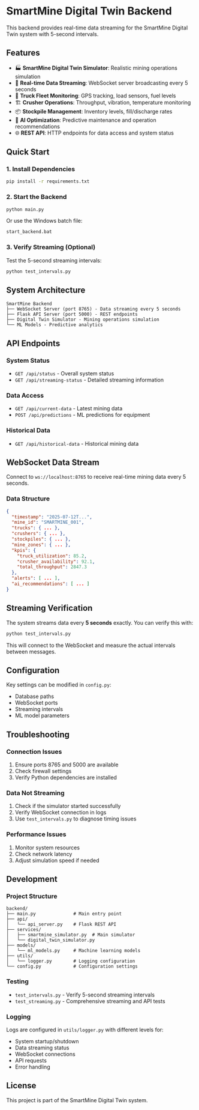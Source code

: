 # SmartMine Digital Twin Backend

This backend provides real-time data streaming for the SmartMine Digital Twin system with 5-second intervals.

## Features

- 🏭 **SmartMine Digital Twin Simulator**: Realistic mining operations simulation
- 📡 **Real-time Data Streaming**: WebSocket server broadcasting every 5 seconds
- 🚛 **Truck Fleet Monitoring**: GPS tracking, load sensors, fuel levels
- 🏗️ **Crusher Operations**: Throughput, vibration, temperature monitoring
- 📦 **Stockpile Management**: Inventory levels, fill/discharge rates
- 🤖 **AI Optimization**: Predictive maintenance and operation recommendations
- 🌐 **REST API**: HTTP endpoints for data access and system status

## Quick Start

### 1. Install Dependencies
```bash
pip install -r requirements.txt
```

### 2. Start the Backend
```bash
python main.py
```

Or use the Windows batch file:
```bash
start_backend.bat
```

### 3. Verify Streaming (Optional)
Test the 5-second streaming intervals:
```bash
python test_intervals.py
```

## System Architecture

```
SmartMine Backend
├── WebSocket Server (port 8765) - Data streaming every 5 seconds
├── Flask API Server (port 5000) - REST endpoints
├── Digital Twin Simulator - Mining operations simulation
└── ML Models - Predictive analytics
```

## API Endpoints

### System Status
- `GET /api/status` - Overall system status
- `GET /api/streaming-status` - Detailed streaming information

### Data Access
- `GET /api/current-data` - Latest mining data
- `POST /api/predictions` - ML predictions for equipment

### Historical Data
- `GET /api/historical-data` - Historical mining data

## WebSocket Data Stream

Connect to `ws://localhost:8765` to receive real-time mining data every 5 seconds.

### Data Structure
```json
{
  "timestamp": "2025-07-12T...",
  "mine_id": "SMARTMINE_001",
  "trucks": { ... },
  "crushers": { ... },
  "stockpiles": { ... },
  "mine_zones": { ... },
  "kpis": {
    "truck_utilization": 85.2,
    "crusher_availability": 92.1,
    "total_throughput": 2847.3
  },
  "alerts": [ ... ],
  "ai_recommendations": [ ... ]
}
```

## Streaming Verification

The system streams data every **5 seconds** exactly. You can verify this with:

```bash
python test_intervals.py
```

This will connect to the WebSocket and measure the actual intervals between messages.

## Configuration

Key settings can be modified in `config.py`:
- Database paths
- WebSocket ports
- Streaming intervals
- ML model parameters

## Troubleshooting

### Connection Issues
1. Ensure ports 8765 and 5000 are available
2. Check firewall settings
3. Verify Python dependencies are installed

### Data Not Streaming
1. Check if the simulator started successfully
2. Verify WebSocket connection in logs
3. Use `test_intervals.py` to diagnose timing issues

### Performance Issues
1. Monitor system resources
2. Check network latency
3. Adjust simulation speed if needed

## Development

### Project Structure
```
backend/
├── main.py              # Main entry point
├── api/
│   └── api_server.py    # Flask REST API
├── services/
│   ├── smartmine_simulator.py  # Main simulator
│   └── digital_twin_simulator.py
├── models/
│   └── ml_models.py     # Machine learning models
├── utils/
│   └── logger.py        # Logging configuration
└── config.py            # Configuration settings
```

### Testing
- `test_intervals.py` - Verify 5-second streaming intervals
- `test_streaming.py` - Comprehensive streaming and API tests

### Logging
Logs are configured in `utils/logger.py` with different levels for:
- System startup/shutdown
- Data streaming status
- WebSocket connections
- API requests
- Error handling

## License

This project is part of the SmartMine Digital Twin system.
